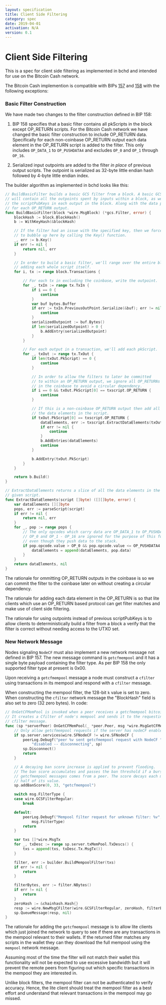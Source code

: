 ```yaml
---
layout: specification
title: Client Side Filtering
category: spec
date: 2019-04-01
activation: N/A
version: 0.1
---
```


Client Side Filtering
===============

This is a spec for client side filtering as implemented in bchd and intended for use on the Bitcoin Cash network. 

The Bitcoin Cash implemention is compatible with BIPs [157](https://github.com/bitcoin/bips/blob/master/bip-0157.mediawiki) and [158](https://github.com/bitcoin/bips/blob/master/bip-0158.mediawiki) with the following exceptions:


### Basic Filter Construction

We have made two changes to the filter construction defined in BIP 158:

1. BIP 158 specifies that a basic filter contains all pkScripts in the block except OP_RETURN scripts. For the Bitcoin Cash network we have changed the basic filter construction to include OP_RETURN data. Specifically for each non-coinbase OP_RETURN output each data element in the OP_RETURN script is added to the filter. This only includes `OP_DATA_1` to `OP_PUSHDATA4` and excludes `OP_0` and `OP_1` through `OP_16`.

2. Serialized input outpoints are added to the filter *in place* of previous output scripts. The outpoint is serialized as 32-byte little endian hash followed by 4-byte little endian index.

The builder algorithm as implemented in bchd looks like this:

```go
// BuildBasicFilter builds a basic GCS filter from a block. A basic GCS filter
// will contain all the outpoints spent by inputs within a block, as well as
// the scriptPubKeys in each output in the block. Along with the data pushes
// for each OP_RETURN output.
func BuildBasicFilter(block *wire.MsgBlock) (*gcs.Filter, error) {
	blockHash := block.BlockHash()
	b := WithKeyHash(&blockHash)

	// If the filter had an issue with the specified key, then we force it
	// to bubble up here by calling the Key() function.
	_, err := b.Key()
	if err != nil {
		return nil, err
	}

	// In order to build a basic filter, we'll range over the entire block,
	// adding each whole script itself.
	for i, tx := range block.Transactions {

		// For each tx in excluding the coinbase, write the outpoint.
		for _, txIn := range tx.TxIn {
			if i == 0 {
				continue
			}
			var buf bytes.Buffer
			if err := txIn.PreviousOutPoint.Serialize(&buf); err != nil {
				continue
			}
			serializedOutpoint := buf.Bytes()
			if len(serializedOutpoint) > 0 {
				b.AddEntry(serializedOutpoint)
			}
		}

		// For each output in a transaction, we'll add each pkScript.
		for _, txOut := range tx.TxOut {
			if len(txOut.PkScript) == 0 {
				continue
			}

			// In order to allow the filters to later be committed
			// to within an OP_RETURN output, we ignore all OP_RETURNs
			// in the coinbase to avoid a circular dependency.
			if i == 0 && txOut.PkScript[0] == txscript.OP_RETURN {
				continue
			}

			// If this is a non-coinbase OP_RETURN output then add all
			// the data elements in the script.
			if txOut.PkScript[0] == txscript.OP_RETURN {
				dataElements, err := txscript.ExtractDataElements(txOut.PkScript)
				if err != nil {
					continue
				}
				b.AddEntries(dataElements)
				continue
			}

			b.AddEntry(txOut.PkScript)
		}
	}

	return b.Build()
}

// ExtractDataElements returns a slice of all the data elements in the
// given script.
func ExtractDataElements(script []byte) ([][]byte, error) {
	var dataElements [][]byte
	pops, err := parseScript(script)
	if err != nil {
		return nil, err
	}
	for _, pop := range pops {
		// The only opcodes which carry data are OP_DATA_1 to OP_PUSHDATA4.
		// OP_0 and OP_1 - OP_16 are ignored for the purpose of this function
		// even though they push data to the stack.
		if pop.opcode.value > OP_0 && pop.opcode.value <= OP_PUSHDATA4 {
			dataElements = append(dataElements, pop.data)
		}
	}
	return dataElements, nil
}
```

The rationale for ommitting OP_RETURN outputs in the coinbase is so we can commit the filter to the coinbase later on without creating a circular dependency.

The rationale for adding each data element in the OP_RETURN is so that lite clients which use an OP_RETURN based protocol can get filter matches and make use of client side filtering.

The rationale for using outpoints instead of previous scriptPubKeys is to allow clients to deterministically build a filter from a block a verify that the filter is correct without needing access to the UTXO set. 

### New Network Message

Nodes signaling `NodeCF` must also implement a new network message not defined in BIP 157. The new message command is `getcfmempool` and it has a single byte payload containing the filter type. As per BIP 158 the only supported filter type at present is 0x00.

Upon receiving a `getcfmempool` message a node must construct a `cfilter` using transactions in its mempool and respond with a `cfilter` message.

When constructing the mempool filter, the 128-bit `k` value is set to zero. When constructing the `cfilter` network message the "BlockHash" field is also set to zero (32 zero bytes). In code:

```go
// OnGetCFMemPool is invoked when a peer receives a getcfmempool bitcoin message.
// It creates a Cfilter of node's mempool and sends it to the requesting peer in a
// cfilter message.
func (sp *serverPeer) OnGetCFMemPool(_ *peer.Peer, msg *wire.MsgGetCFMempool) {
	// Only allow getcfmempool requests if the server has nodeCF enabled
	if sp.server.services&wire.SFNodeCF != wire.SFNodeCF {
		peerLog.Debugf("peer %v sent getcfmempool request with NodeCF "+
			"disabled -- disconnecting", sp)
		sp.Disconnect()
		return
	}

	// A decaying ban score increase is applied to prevent flooding.
	// The ban score accumulates and passes the ban threshold if a burst of
	// getcfmempool messages comes from a peer. The score decays each minute to
	// half of its value.
	sp.addBanScore(0, 33, "getcfmempool")

	switch msg.FilterType {
	case wire.GCSFilterRegular:
		break

	default:
		peerLog.Debugf("Mempool filter request for unknown filter: %v",
			msg.FilterType)
		return
	}

	var txs []*wire.MsgTx
	for _, txDesc := range sp.server.txMemPool.TxDescs() {
		txs = append(txs, txDesc.Tx.MsgTx())
	}

	filter, err := builder.BuildMempoolFilter(txs)
	if err != nil {
		return
	}

	filterBytes, err := filter.NBytes()
	if err != nil {
		return
	}
	zeroHash := &chainhash.Hash{}
	resp := wire.NewMsgCFilter(wire.GCSFilterRegular, zeroHash, filterBytes)
	sp.QueueMessage(resp, nil)
}
```

The rationale for adding the `getcfmempool` message is to allow lite clients which just joined the network to query to see if there are any transactions in the mempool relevant to their wallets. If the returned filter matches any scripts in the wallet they can they download the full mempool using the `mempool` network message.

Assuming most of the time the filter will not match their wallet this functionality will not be expected to use excessive bandwidth but it will prevent the remote peers from figuring out which specific transactions in the mempool they are interested in. 

Unlike block filters, the mempool filter can not be authenticated to verify accuracy. Hence, the lite client should treat the mempool filter as a best effort and understand that relevant transactions in the mempool may go missed. 

